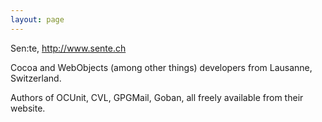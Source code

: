 ```yaml
---
layout: page
---
```


Sen:te, http://www.sente.ch

Cocoa and WebObjects (among other things) developers from Lausanne, Switzerland. 

Authors of OCUnit, CVL, GPGMail, Goban, all freely available from their website.
